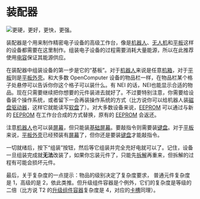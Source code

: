 # 装配器

![更硬，更好，更快，更强。](oredict:opencomputers:assembler)

装配器是个用来制作精密电子设备的高级工作台，像是[机器人](robot.md)、[无人机](../item/drone.md)和[平板](../item/tablet.md)这样的设备都需要在这里制作。组装电子设备的过程需要消耗大量能源，所以在此推荐使用[电容](capacitor.md)保证其能源供应。

在装配器中组装设备的第一步是它的“基板”。对于[机器人](robot.md)来说是任意[机箱](case1.md)，对于[平板](../item/tablet.md)则是[平板外壳](../item/tabletCase1.md)。和大多数 OpenComputer 设备的物品栏一样，在物品栏某个格子处悬停可以告诉你你这个格子可以装什么。有 NEI 的话，NEI也能显示合适的物品。现在只需要继续把你想要的元件装进去就好了。不过要特别注意，你需要给设备装个操作系统，或者留下一会再装操作系统的方式（比方说你可以给机器人装[磁盘驱动器](diskDrive.md)，这样它就能读写[软盘](../item/floppy.md)了）。对大多数设备来说，[EEPROM](../item/eeprom.md) 可以通过与新的 [EEPROM](../item/eeprom.md) 在工作台合成的方式替换，原有的 [EEPROM](../item/eeprom.md) 会返还。

注意[机器人](robot.md)也可以装[屏幕](screen1.md)，但只能装[基础屏幕](screen1.md)。要敲指令则需要装[键盘](keyboard.md)。对于[平板](../item/tablet.md)来说，[平板外壳](../item/tabletCase1.md)已经预装有[屏幕](screen1.md)了，但你还是要装[键盘](keyboard.md)才能敲指令。

一切就绪后，按下“组装”按钮，然后等它组装并完全充好电就可以了。记住，设备一旦组装完成就**无法**改装了，如果你忘装元件了，只能先[拆解](disassembler.md)再重来，但拆解的过程有可能会损坏元件。

最后，关于复杂度的一点提示：物品的级别决定了复杂度要求， 普通元件复杂度是 1，高级的是 2，依此类推。但升级组件容器是个例外，它们的复杂度是等级的二倍（比方说 T2 的[升级组件容器](../item/upgradeContainer1.md)复杂度是 4，对应的[卡槽](../item/cardContainer1.md)同理）。
